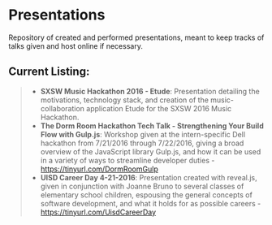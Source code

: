 # Presentations

Repository of created and performed presentations, meant to keep tracks of talks given and host online if necessary.

Current Listing:
---------------
> - **SXSW Music Hackathon 2016 - Etude**: Presentation detailing the motivations, technology stack, and creation of the music-collaboration application Etude for the SXSW 2016 Music Hackathon.
> - **The Dorm Room Hackathon Tech Talk - Strengthening Your Build Flow with Gulp.js**: Workshop given at the intern-specific Dell hackathon from 7/21/2016 through 7/22/2016, giving a broad overview of the JavaScript library Gulp.js, and how it can be used in a variety of ways to streamline developer duties - https://tinyurl.com/DormRoomGulp
> - **UISD Career Day 4-21-2016**: Presentation created with reveal.js, given in conjunction with Joanne Bruno to several classes of elementary school children, espousing the general concepts of software development, and what it holds for as possible careers - https://tinyurl.com/UisdCareerDay